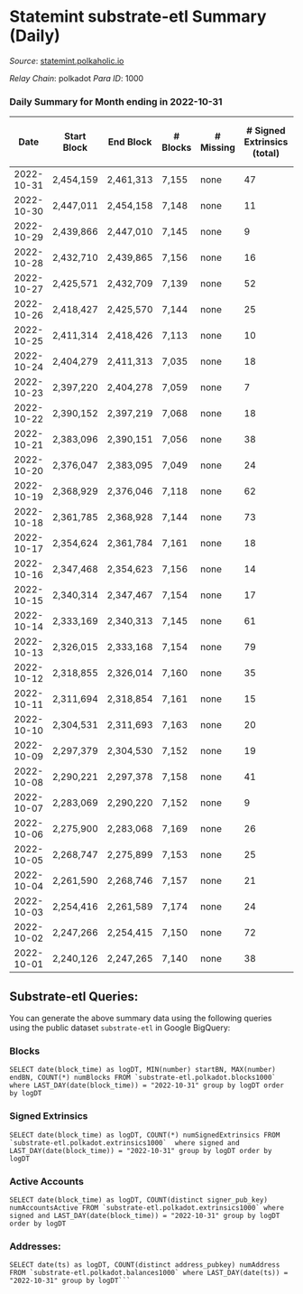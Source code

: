 # Statemint substrate-etl Summary (Daily)

_Source_: [statemint.polkaholic.io](https://statemint.polkaholic.io)

*Relay Chain*: polkadot
*Para ID*: 1000



### Daily Summary for Month ending in 2022-10-31


| Date | Start Block | End Block | # Blocks | # Missing | # Signed Extrinsics (total) | # Active Accounts | # Addresses with Balances | # Events | # Transfers | # XCM Transfers In | # XCM Transfers Out |
| ---- | ----------- | --------- | -------- | --------- | --------------------------- | ----------------- | ------------------------- | -------- | ----------- | ------------------ | ------------------- |
| 2022-10-31 | 2,454,159 | 2,461,313 | 7,155 | none  | 47 | 9 | 224 | 14,591 | 33  | 15 ($119,730.73) | 17 ($115,795.82) |
| 2022-10-30 | 2,447,011 | 2,454,158 | 7,148 | none  | 11 | 7 | 220 | 14,387 | 6 ($7.40) | 8 ($6,399.93) | 2 ($6,233.30) |
| 2022-10-29 | 2,439,866 | 2,447,010 | 7,145 | none  | 9 | 4 |  | 14,373 | 3 ($7.28) | 9 ($139.27) | 2 ($106.11) |
| 2022-10-28 | 2,432,710 | 2,439,865 | 7,156 | none  | 16 | 6 |  | 14,488 | 10  | 20 ($6,049.55) | 10 ($5,838.51) |
| 2022-10-27 | 2,425,571 | 2,432,709 | 7,139 | none  | 52 | 7 | 211 | 14,605 | 29 ($28.11) | 13 ($18,686.50) | 9 ($16,704.53) |
| 2022-10-26 | 2,418,427 | 2,425,570 | 7,144 | none  | 25 | 8 | 200 | 14,528 | 11  | 26 ($30,444.46) | 11 ($30,415.95) |
| 2022-10-25 | 2,411,314 | 2,418,426 | 7,113 | none  | 10 | 3 | 193 | 14,321 | 2  | 10 ($36.37) | 2 ($32.52) |
| 2022-10-24 | 2,404,279 | 2,411,313 | 7,035 | none  | 18 | 2 | 186 | 14,179 | 3  | 7 ($1,631.64) | 3 ($3,216.92) |
| 2022-10-23 | 2,397,220 | 2,404,278 | 7,059 | none  | 7 | 4 | 183 | 14,189 | 3  | 8 ($746.31) | 3 ($804.41) |
| 2022-10-22 | 2,390,152 | 2,397,219 | 7,068 | none  | 18 | 10 | 182 | 14,333 | 13  | 24 ($13,781.74) | 9 ($12,134.86) |
| 2022-10-21 | 2,383,096 | 2,390,151 | 7,056 | none  | 38 | 11 |  | 14,333 | 35 ($1.29) | 8 ($1,376.50) | 15 ($88,761.95) |
| 2022-10-20 | 2,376,047 | 2,383,095 | 7,049 | none  | 24 | 8 |  | 14,311 | 22  | 17 ($1,260.52) | 14 ($776,426.78) |
| 2022-10-19 | 2,368,929 | 2,376,046 | 7,118 | none  | 62 | 13 |  | 14,575 | 38 ($14.32) | 15 ($75,636.28) | 18 ($13,064.34) |
| 2022-10-18 | 2,361,785 | 2,368,928 | 7,144 | none  | 73 | 13 | 171 | 14,632 | 31 ($2.42) | 11 ($1,032.51) | 12 ($506,870.31) |
| 2022-10-17 | 2,354,624 | 2,361,784 | 7,161 | none  | 18 | 6 | 165 | 14,450 | 18  | 7 ($25.73) | 9 ($4,388.21) |
| 2022-10-16 | 2,347,468 | 2,354,623 | 7,156 | none  | 14 | 6 | 163 | 14,431 | 11  | 9 ($33.51) | 6 ($142,505.97) |
| 2022-10-15 | 2,340,314 | 2,347,467 | 7,154 | none  | 17 | 6 | 158 | 14,412 | 14  | 3 ($14.30) | 7 ($62,955.03) |
| 2022-10-14 | 2,333,169 | 2,340,313 | 7,145 | none  | 61 | 12 |  | 14,665 | 48 ($7.21) | 17 ($766.52) | 22 ($55,857.21) |
| 2022-10-13 | 2,326,015 | 2,333,168 | 7,154 | none  | 79 | 12 | 146 | 14,770 | 76 ($5.42) | 12 ($1,806.61) | 35 ($237,033.61) |
| 2022-10-12 | 2,318,855 | 2,326,014 | 7,160 | none  | 35 | 14 | 133 | 14,617 | 23  | 25 ($223.34) | 16 ($18,785.36) |
| 2022-10-11 | 2,311,694 | 2,318,854 | 7,161 | none  | 15 | 6 | 125 | 14,417 | 11  | 5 ($2.38) | 6 ($14,799.57) |
| 2022-10-10 | 2,304,531 | 2,311,693 | 7,163 | none  | 20 | 6 | 124 | 14,467 | 19 ($1.31) | 8 ($39.46) | 7 ($7,185.54) |
| 2022-10-09 | 2,297,379 | 2,304,530 | 7,152 | none  | 19 | 6 | 119 | 14,438 | 19 ($0.64) | 8 ($1.79) | 10 ($7,852.85) |
| 2022-10-08 | 2,290,221 | 2,297,378 | 7,158 | none  | 41 | 7 | 118 | 14,660 | 27 ($24.11) | 35 ($124.33) | 15 ($16,748.58) |
| 2022-10-07 | 2,283,069 | 2,290,220 | 7,152 | none  | 9 | 6 | 113 | 14,354 | 6  |   | 3 ($3,260.39) |
| 2022-10-06 | 2,275,900 | 2,283,068 | 7,169 | none  | 26 | 6 | 113 | 14,492 | 24  | 4 ($22.02) | 12 ($17,840.39) |
| 2022-10-05 | 2,268,747 | 2,275,899 | 7,153 | none  | 25 | 5 | 109 | 14,438 | 14 ($4.48) | 3 ($14.77) | 7 ($3,182.32) |
| 2022-10-04 | 2,261,590 | 2,268,746 | 7,157 | none  | 21 | 5 |  | 14,435 | 18  | 2 ($27.02) | 10 ($4,260.23) |
| 2022-10-03 | 2,254,416 | 2,261,589 | 7,174 | none  | 24 | 4 |  | 14,479 | 24  | 2  | 12 ($7,699.64) |
| 2022-10-02 | 2,247,266 | 2,254,415 | 7,150 | none  | 72 | 8 |  | 14,693 | 70 ($1.25) | 5 ($29.34) | 35 ($36,838.77) |
| 2022-10-01 | 2,240,126 | 2,247,265 | 7,140 | none  | 38 | 5 |  | 14,507 | 33  | 5 ($19.26) | 15 ($62,668.61) |

## Substrate-etl Queries:
You can generate the above summary data using the following queries using the public dataset `substrate-etl` in Google BigQuery:


### Blocks
```
SELECT date(block_time) as logDT, MIN(number) startBN, MAX(number) endBN, COUNT(*) numBlocks FROM `substrate-etl.polkadot.blocks1000`  where LAST_DAY(date(block_time)) = "2022-10-31" group by logDT order by logDT
```


### Signed Extrinsics
```
SELECT date(block_time) as logDT, COUNT(*) numSignedExtrinsics FROM `substrate-etl.polkadot.extrinsics1000`  where signed and LAST_DAY(date(block_time)) = "2022-10-31" group by logDT order by logDT
```


### Active Accounts
```
SELECT date(block_time) as logDT, COUNT(distinct signer_pub_key) numAccountsActive FROM `substrate-etl.polkadot.extrinsics1000` where signed and LAST_DAY(date(block_time)) = "2022-10-31" group by logDT order by logDT
```


### Addresses:
```
SELECT date(ts) as logDT, COUNT(distinct address_pubkey) numAddress FROM `substrate-etl.polkadot.balances1000` where LAST_DAY(date(ts)) = "2022-10-31" group by logDT```

